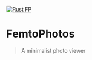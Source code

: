[![Rust FP](https://github.com/TommyGymer/femtophotos/actions/workflows/rust.yml/badge.svg)](https://github.com/TommyGymer/femtophotos/actions/workflows/rust.yml)

# FemtoPhotos

> A minimalist photo viewer
